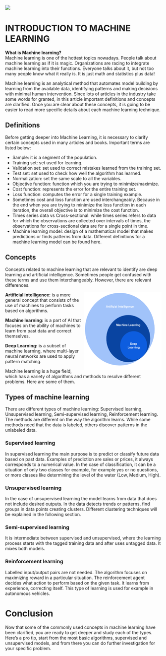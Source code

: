 ![](https://c.pxhere.com/images/44/09/96432f86adf24bdf732ac5dad02a-1584997.jpg!d)


# INTRODUCTION TO MACHINE LEARNING

**What is Machine learning?**       
Machine learning is one of the hottest topics nowadays. People talk about machine learning as if it is magic. Organizations are racing to integrate machine learning into their functions. Everyone talks about it, but not too many people know what it really is. It is just math and statistics plus data!  

Machine learning is an analytical method that automates model building by learning from the available data, identifying patterns and making decisions with minimal human intervention. Since lots of articles in the industry take some words for granted, in this article important definitions and concepts are clarified. Once you are clear about these concepts, it is going to be easier to read more specific details about each machine learning technique.  

## Definitions

Before getting deeper into Machine Learning, it is necessary to clarify certain concepts used in many articles and books. Important terms are listed below:    

- Sample: it is a segment of the population.     
- Training set: set used for learning.      
- Validation set: set used to correct mistakes learned from the training set.
- Test set: set used to check how well the algorithm has learned. 
- Normalization: set the same scale to all the variables.
- Objective function: function which you are trying to minimize/maximize.
- Cost function: represents the error for the entire training set.
- Loss function: computes the error for a single training example.
- Sometimes cost and loss function are used interchangeably. Because in the end when you are trying to minimize the loss function in each iteration, the overall objective is to minimize the cost function.
- Times series data vs Cross-sectional: while times series refers to data for which the observations are collected over intervals of times, the observations for cross-sectional data are for a single point in time. 
- Machine learning model: design of a mathematical model that makes predictions or finds patterns from data. Different definitions for a machine learning model can be found here. 

## Concepts

Concepts related to machine learning that are relevant to identify are deep learning and artificial intelligence. Sometimes people get confused with these terms and use them interchangeably. However, there are relevant differences. 

<img src="images/AI_ML_DL.png"
     alt="Concepts"
     width="250" height="250"
     align="right"/>

**Artificial intelligence:** is a more general concept that consists of the use of machines to perform tasks based on algorithms. 

**Machine learning:** is a part of AI that focuses on the ability of machines to learn from past data and correct themselves. 

**Deep Learning:** is a subset of machine learning, where multi-layer neural networks are used to apply pattern matching. 

Machine learning is a huge field, which has a variety of algorithms and methods to resolve different problems. Here are some of them. 

## Types of machine learning
There are different types of machine learning: Supervised learning, Unsupervised learning, Semi-supervised learning, Reinforcement learning. The methods are different on the way the algorithm learns. While some methods need that the data is labeled, others discover patterns in the unlabeled data. 

### Supervised learning
In supervised learning the main purpose is to predict or classify future data based on past data. Examples of prediction are sales or prices, it always corresponds to a numerical value. In the case of classification, it can be a situation of only two classes for example, for example yes or no questions, or more classes like determining the level of the water (Low, Medium, High). 

### Unsupervised learning
In the case of unsupervised learning the model learns from data that does not include desired outputs. In the data detects trends or patterns, find groups in data points creating clusters. Different clustering techniques will be explained in the following section. 

### Semi-supervised learning
It is intermediate between supervised and unsupervised, where the learning process starts with the tagged training data and after uses untagged data. It mixes both models.

### Reinforcement learning
Labelled input/output pairs are not needed. The algorithm focuses on maximizing reward in a particular situation. The reinforcement agent decides what action to perform based on the given task. It learns from experience, correcting itself. This type of learning is used for example in autonomous vehicles. 

# Conclusion
Now that some of the commonly used concepts in machine learning have been clarified, you are ready to get deeper and study each of the types. Here’s a pro tip, start from the most basic algorithms, supervised and unsupervised models, and from there you can do further investigation for your specific problem. 


